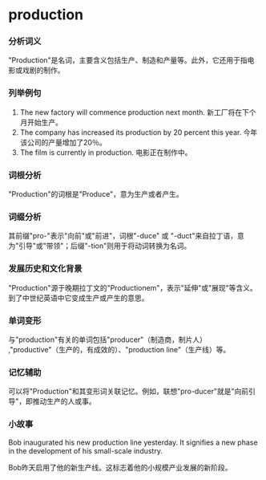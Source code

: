 # production

### 分析词义

  

"Production"是名词，主要含义包括生产、制造和产量等。此外，它还用于指电影或戏剧的制作。

  

### 列举例句

  

1.  The new factory will commence production next month. 新工厂将在下个月开始生产。
2.  The company has increased its production by 20 percent this year. 今年该公司的产量增加了20％。
3.  The film is currently in production. 电影正在制作中。

  

### 词根分析

  

"Production"的词根是"Produce"，意为生产或者产生。

  

### 词缀分析

  

其前缀"pro-"表示"向前"或"前进"，词根"-duce" 或 "-duct"来自拉丁语，意为"引导"或"带领"；后缀"-tion"则用于将动词转换为名词。

  

### 发展历史和文化背景

  

"Production"源于晚期拉丁文的"Productionem"，表示"延伸"或"展现"等含义。到了中世纪英语中它变成生产或产生的意思。

  

### 单词变形

  

与"production"有关的单词包括"producer"（制造商，制片人） ,"productive"（生产的，有成效的）、"production line"（生产线）等。

  

### 记忆辅助

  

可以将"Production"和其变形词关联记忆。例如，联想"pro-ducer"就是"向前引导"，即推动生产的人或事。

  

### 小故事

  

Bob inaugurated his new production line yesterday. It signifies a new phase in the development of his small-scale industry.

  

Bob昨天启用了他的新生产线。这标志着他的小规模产业发展的新阶段。

